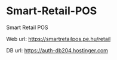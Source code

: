 # Smart-Retail-POS
Smart Retail POS

Web url: https://smartretailpos.pe.hu/retail

DB url: https://auth-db204.hostinger.com
